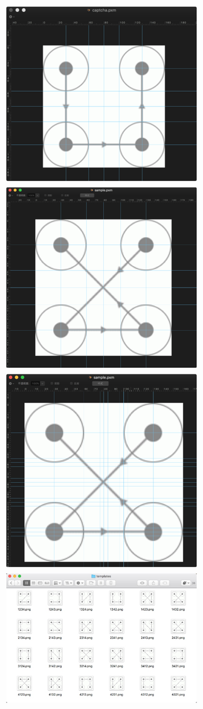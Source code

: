 ![](./assets/2017-07-19-00-34-11.png)


![](./assets/2017-07-19-00-57-05.png)


![](./assets/2017-07-19-01-01-56.png)



![](./assets/2017-07-19-16-10-57.jpg)
